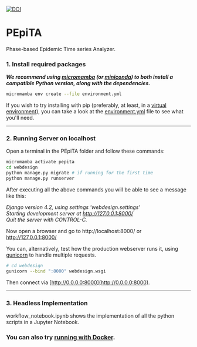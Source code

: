 [![DOI](https://zenodo.org/badge/626968215.svg)](https://zenodo.org/badge/latestdoi/626968215)


# PEpiTA
Phase-based Epidemic Time series Analyzer.

### 1. Install required packages
***We recommend using [micromamba](https://mamba.readthedocs.io/en/latest/installation/micromamba-installation.html#manual-installation) (or [miniconda](https://docs.anaconda.com/free/miniconda/miniconda-install)) to both install a compatible Python version, along with the dependencies.***

```bash
micromamba env create --file environment.yml
```

If you wish to try installing with pip (preferably, at least, in a [virtual environment](https://docs.python.org/3.12/library/venv.html)), you can take a look at the [environment.yml](environment.yml) file
to see what you'll need.

*******************************************************************
### 2. Running Server on localhost
Open a terminal in the PEpiTA folder and follow these commands:
```bash
micromamba activate pepita
cd webdesign
python manage.py migrate # if running for the first time
python manage.py runserver
```

After executing all the above commands you will be able to see a message like this:

_Django version 4.2, using settings 'webdesign.settings'<br>
Starting development server at http://127.0.0.1:8000/<br>
Quit the server with CONTROL-C._

Now open a browser and go to http://localhost:8000/ or http://127.0.0.1:8000/

You can, alternatively, test how the production webserver runs it, using
[gunicorn](https://gunicorn.org) to handle multiple requests.

```bash
# cd webdesign
gunicorn --bind ":8000" webdesign.wsgi
```

Then connect via [http://0.0.0.0:8000](http://0.0.0.0:8000).
*******************************************************************
### 3.  Headless Implementation
workflow_notebook.ipynb shows the implementation of all the python scripts in a Jupyter Notebook.

### You can also try [running with Docker](docker.md).
